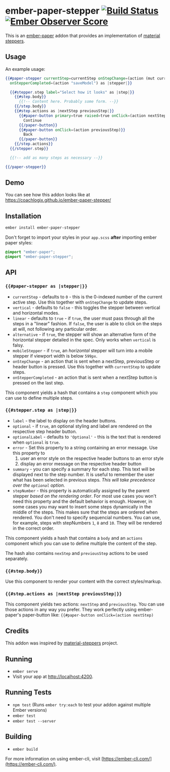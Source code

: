 # ember-paper-stepper [![Build Status](https://travis-ci.org/CoachLogix/ember-paper-stepper.svg?branch=master)](https://travis-ci.org/CoachLogix/ember-paper-stepper) [![Ember Observer Score](http://emberobserver.com/badges/ember-paper-stepper.svg)](http://emberobserver.com/addons/ember-paper-stepper)

This is an [ember-paper](https://github.com/miguelcobain/ember-paper) addon that provides an implementation of [material steppers](https://material.io/guidelines/components/steppers.html).

## Usage

An example usage:

```hbs
{{#paper-stepper currentStep=currentStep onStepChange=(action (mut currentStep))
  onStepperCompleted=(action "saveModel") as |stepper|}}

  {{#stepper.step label="Select how it looks" as |step|}}
    {{#step.body}}
      {{!-- Content here. Probably some form. --}}
    {{/step.body}}
    {{#step.actions as |nextStep previousStep|}}
      {{#paper-button primary=true raised=true onClick=(action nextStep)}}
        Continue
      {{/paper-button}}
      {{#paper-button onClick=(action previousStep)}}
        Back
      {{/paper-button}}
    {{/step.actions}}
  {{/stepper.step}}

  {{!-- add as many steps as necessary --}}

{{/paper-stepper}}
```

## Demo

You can see how this addon looks like at https://coachlogix.github.io/ember-paper-stepper/

## Installation

```bash
ember install ember-paper-stepper
```

Don't forget to import your styles in your `app.scss` **after** importing ember paper styles:

```scss
@import "ember-paper";
@import "ember-paper-stepper";
```

## API

### `{{#paper-stepper as |stepper|}}`

- `currentStep` - defaults to `0` - this is the 0-indexed number of the current active step. Use this together with `onStepChange` to update steps.
- `vertical` - defaults to `false` - this toggles the stepper between vertical and horizontal modes.
- `linear` - defaults to `true` - if `true`, the user must pass through all the steps in a "linear" fashion. If `false`, the user is able to click on the steps at will, not following any particular order.
- `alternative` - if `true`, the stepper will show an alternative form of the horizontal stepper detailed in the spec. Only works when `vertical` is falsy.
- `mobileStepper` - if `true`, an *horizontal* stepper will turn into a mobile stepper if viewport width is below `599px`.
- `onStepChange` - an action that is sent when a nextStep, previousStep or header button is pressed. Use this together with `currentStep` to update steps.
- `onStepperCompleted` - an action that is sent when a nextStep button is pressed on the last step.

This component yields a hash that contains a `step` component which you can use to define multiple steps.

### `{{#stepper.step as |step|}}`

- `label` - the label to display on the header buttons.
- `optional` - if `true`, an optional styling and label are rendered on the respective step header button.
- `optionalLabel` - defaults to `'Optional'` - this is the text that is rendered when `optional` is `true`.
- `error` - Set this property to a string containing an error message. Use this property to
  1. user an error style on the respective header buttons to an error style
  2. display an error message on the respective header button
- `summary` - you can specify a summary for each step. This text will be displayed next to the step number.
It is useful to remember the user what has been selected in previous steps. *This will take precedence over the `optional` option.*
- `stepNumber` - this property is automatically assigned by the parent stepper *based on the rendering order*. For most
use cases you won't need this property and the default behavior is enough. However, in some cases you may want to insert
some steps dynamically in the middle of the steps. This makes sure that the steps are ordered when rendered. You don't
need to specify sequencial numbers. You can use, for example, steps with stepNumbers `1`, `8` and `10`.
They will be rendered in the correct order.

This component yields a hash that contains a `body` and an `actions` component which you can use to define multiple the content of the step.

The hash also contains `nexStep` and `previousStep` actions to be used separately.

### `{{#step.body}}`

Use this component to render your content with the correct styles/markup.

### `{{#step.actions as |nextStep previousStep|}}`

This component yields two actions: `nextStep` and `previousStep`.
You can use those actions in any way you prefer.
They work perfectly using ember-paper's paper-button like: `{{#paper-button onClick=(action nextStep)`

## Credits

This addon was inspired by [material-steppers](https://github.com/eberlitz/material-steppers) project.

## Running

* `ember serve`
* Visit your app at [http://localhost:4200](http://localhost:4200).

## Running Tests

* `npm test` (Runs `ember try:each` to test your addon against multiple Ember versions)
* `ember test`
* `ember test --server`

## Building

* `ember build`

For more information on using ember-cli, visit [https://ember-cli.com/](https://ember-cli.com/).
